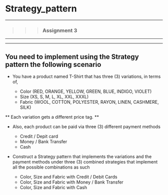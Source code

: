 # Strategy_pattern
---
>>> ### Assignment 3 <br>

---
---

## You need to implement using the Strategy pattern the following scenario
    
   - You have a product named T-Shirt that has three (3) variations, in terms 
   of,
      
        + Color (RED,  ORANGE, YELLOW, GREEN, BLUE, INDIGO, VIOLET)
        + Size (XS, S, M, L, XL, XXL, XXXL)
        + Fabric (WOOL, COTTON, POLYESTER, RAYON, LINEN, CASHMERE, SILK)
        
** Each variation gets a different price tag. **

  - Also, each product can be paid via three (3) different payment methods
    * Credit / Depit card
    * Money / Bank Transfer
    * Cash
         

  - Construct a Strategy pattern that implements the variations and the payment 
    methods under three (3) combined strategies that implement all the possible 
    combinations as such
    
      * Color, Size and Fabric with Credit / Debit Cards
      * Color, Size and Fabric with Money / Bank Transfer
      * Color, Size and Fabric with Cash
